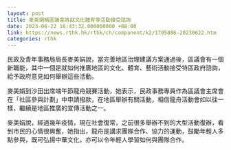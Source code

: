 ```yaml
---
layout: post
title: 麥美娟稱區議會將就文化體育等活動接受諮詢
date: 2023-06-22 16:43:32.000000000 +08:00
link: https://news.rthk.hk/rthk/ch/component/k2/1705886-20230622.htm
categories: rthk
---
```


民政及青年事務局局長麥美娟說，當完善地區治理建議方案通過後，區議會有一個新職能，其中一個是就如何推廣地區的文化、體育、藝術活動接受特區政府諮詢，給予政府意見如何舉辦這些活動。

麥美娟到沙田出席端午節龍舟競賽活動，她表示，民政事務專員作為區議會主席會在「社區參與計劃」中申請撥款，在地區舉辦有關活動，相信龍舟活動會如以往一樣，繼續是地區推廣的宣傳活動之一。

麥美娟說，經過幾年疫情，現在社會復常，之前很多舉辦不到的大型活動復辦，看到市民的心情很興奮，她指出，龍舟是講求團隊合作、協力的運動，鼓勵年輕人多點參與，既可弘揚中華文化，亦可以令年輕人學習如何與團隊合作。
